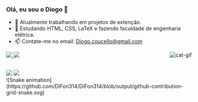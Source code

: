 ### Olá, eu sou o Diogo 👋

- 🔭 Atualmente trabalhando em projetos de extenção.
- 🌱 Estudando HTML, CSS, LaTeX e fazendo faculdade de engenharia elétrica.
- 📫 Contate-me no email: Diogo.coucello@gmail.com

<div>
  <a href="https://github.com/DiFon314">
  <img height="130em" src="https://github-readme-stats.vercel.app/api?username=DiFon314&show_icons=true&theme=dark&include_all_commits=true&count_private=true"/>
  <img height="130em" src="https://github-readme-stats.vercel.app/api/top-langs/?username=DiFon314&layout=compact&langs_count=16&theme=dark"/>
  <img align="right" alt="cat-gif" src="https://media.discordapp.net/attachments/371405794891268098/946259720090550312/RainbowCatSpin.gif">
</div>
  
##
  
<div>
  <a href="https://www.instagram.com/diogo.coucello" target="_blank"><img src="https://img.shields.io/badge/-Instagram-%23E4405F?style=for-the-badge&logo=instagram&logoColor=white" target="_blank"></a>
  <a href="https://www.linkedin.com/in/diogo-fernandes-coucello-da-fonseca-1aab02209/" target="_blank"><img src="https://img.shields.io/badge/-LinkedIn-%230077B5?style=for-the-badge&logo=linkedin&logoColor=white" target="_blank"></a>   
</div>
![Snake animation](https://github.com/DiFon314/DiFon314/blob/output/github-contribution-grid-snake.svg)
  
   <!--<img align="right" alt="cat-gif" src="https://media.discordapp.net/attachments/371405794891268098/946259720090550312/RainbowCatSpin.gif">-->

